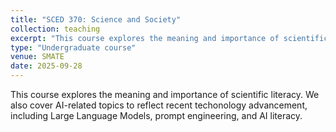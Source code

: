 ```yaml
---
title: "SCED 370: Science and Society"
collection: teaching
excerpt: "This course explores the meaning and importance of scientific literacy. We also cover AI-related topics to reflect recent techonology advancement, including Large Language Models, prompt engineering, and AI literacy"
type: "Undergraduate course"
venue: SMATE
date: 2025-09-28
---
```


This course explores the meaning and importance of scientific literacy. We also cover AI-related topics to reflect recent techonology advancement, including Large Language Models, prompt engineering, and AI literacy.  



